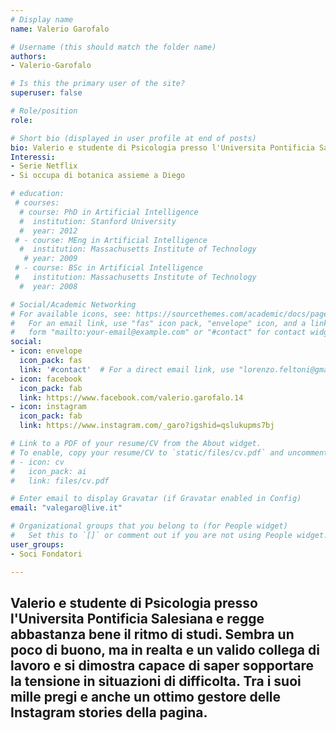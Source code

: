 ```yaml
---
# Display name
name: Valerio Garofalo

# Username (this should match the folder name)
authors:
- Valerio-Garofalo

# Is this the primary user of the site?
superuser: false

# Role/position
role:

# Short bio (displayed in user profile at end of posts)
bio: Valerio e studente di Psicologia presso l'Universita Pontificia Salesiana e regge abbastanza bene il ritmo di studi. Sembra un poco di buono, ma in realta e un valido collega di lavoro e si dimostra capace di saper sopportare la tensione in situazioni di difficolta. Tra i suoi mille pregi e anche un ottimo gestore delle Instagram stories della pagina.
Interessi:
- Serie Netflix
- Si occupa di botanica assieme a Diego

# education:
 # courses:
  # course: PhD in Artificial Intelligence
  #  institution: Stanford University
  #  year: 2012
 # - course: MEng in Artificial Intelligence
  #  institution: Massachusetts Institute of Technology
   # year: 2009
 # - course: BSc in Artificial Intelligence
 #   institution: Massachusetts Institute of Technology
  #  year: 2008

# Social/Academic Networking
# For available icons, see: https://sourcethemes.com/academic/docs/page-builder/#icons
#   For an email link, use "fas" icon pack, "envelope" icon, and a link in the
#   form "mailto:your-email@example.com" or "#contact" for contact widget.
social:
- icon: envelope
  icon_pack: fas
  link: '#contact'  # For a direct email link, use "lorenzo.feltoni@gmail.com".
- icon: facebook
  icon_pack: fab
  link: https://www.facebook.com/valerio.garofalo.14
- icon: instagram
  icon_pack: fab
  link: https://www.instagram.com/_garo?igshid=qslukupms7bj

# Link to a PDF of your resume/CV from the About widget.
# To enable, copy your resume/CV to `static/files/cv.pdf` and uncomment the lines below.
# - icon: cv
#   icon_pack: ai
#   link: files/cv.pdf

# Enter email to display Gravatar (if Gravatar enabled in Config)
email: "valegaro@live.it"

# Organizational groups that you belong to (for People widget)
#   Set this to `[]` or comment out if you are not using People widget.
user_groups:
- Soci Fondatori

---
```

Valerio e studente di Psicologia presso l'Universita Pontificia Salesiana e regge abbastanza bene il ritmo di studi. Sembra un poco di buono, ma in realta e un valido collega di lavoro e si dimostra capace di saper sopportare la tensione in situazioni di difficolta. Tra i suoi mille pregi e anche un ottimo gestore delle Instagram stories della pagina.
---
